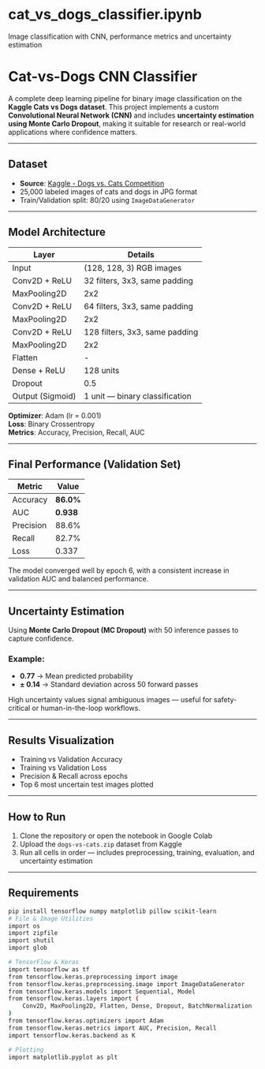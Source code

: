 # cat_vs_dogs_classifier.ipynb

Image classification with CNN, performance metrics and uncertainty estimation
# Cat-vs-Dogs CNN Classifier

A complete deep learning pipeline for binary image classification on the **Kaggle Cats vs Dogs dataset**. This project implements a custom **Convolutional Neural Network (CNN)** and includes **uncertainty estimation using Monte Carlo Dropout**, making it suitable for research or real-world applications where confidence matters.

---

## Dataset

- **Source**: [Kaggle - Dogs vs. Cats Competition](https://www.kaggle.com/c/dogs-vs-cats/data)
- 25,000 labeled images of cats and dogs in JPG format
- Train/Validation split: 80/20 using `ImageDataGenerator`

---

## Model Architecture

| Layer            | Details                          |
|------------------|----------------------------------|
| Input            | (128, 128, 3) RGB images         |
| Conv2D + ReLU    | 32 filters, 3x3, same padding    |
| MaxPooling2D     | 2x2                              |
| Conv2D + ReLU    | 64 filters, 3x3, same padding    |
| MaxPooling2D     | 2x2                              |
| Conv2D + ReLU    | 128 filters, 3x3, same padding   |
| MaxPooling2D     | 2x2                              |
| Flatten          | -                                |
| Dense + ReLU     | 128 units                        |
| Dropout          | 0.5                              |
| Output (Sigmoid) | 1 unit — binary classification   |

**Optimizer**: Adam (lr = 0.001)  
**Loss**: Binary Crossentropy  
**Metrics**: Accuracy, Precision, Recall, AUC

---

## Final Performance (Validation Set)

| Metric      | Value     |
|-------------|-----------|
| Accuracy    | **86.0%** |
| AUC         | **0.938** |
| Precision   | 88.6%     |
| Recall      | 82.7%     |
| Loss        | 0.337     |

The model converged well by epoch 6, with a consistent increase in validation AUC and balanced performance.

---

## Uncertainty Estimation

Using **Monte Carlo Dropout (MC Dropout)** with 50 inference passes to capture confidence.

### Example:
- **0.77** → Mean predicted probability
- **± 0.14** → Standard deviation across 50 forward passes

High uncertainty values signal ambiguous images — useful for safety-critical or human-in-the-loop workflows.

---

## Results Visualization

- Training vs Validation Accuracy
- Training vs Validation Loss
- Precision & Recall across epochs
- Top 6 most uncertain test images plotted

---

## How to Run

1. Clone the repository or open the notebook in Google Colab
2. Upload the `dogs-vs-cats.zip` dataset from Kaggle
3. Run all cells in order — includes preprocessing, training, evaluation, and uncertainty estimation

---

## Requirements

```bash
pip install tensorflow numpy matplotlib pillow scikit-learn
# File & Image Utilities
import os
import zipfile
import shutil
import glob

# TensorFlow & Keras
import tensorflow as tf
from tensorflow.keras.preprocessing import image
from tensorflow.keras.preprocessing.image import ImageDataGenerator
from tensorflow.keras.models import Sequential, Model
from tensorflow.keras.layers import (
    Conv2D, MaxPooling2D, Flatten, Dense, Dropout, BatchNormalization
)
from tensorflow.keras.optimizers import Adam
from tensorflow.keras.metrics import AUC, Precision, Recall
import tensorflow.keras.backend as K

# Plotting
import matplotlib.pyplot as plt





